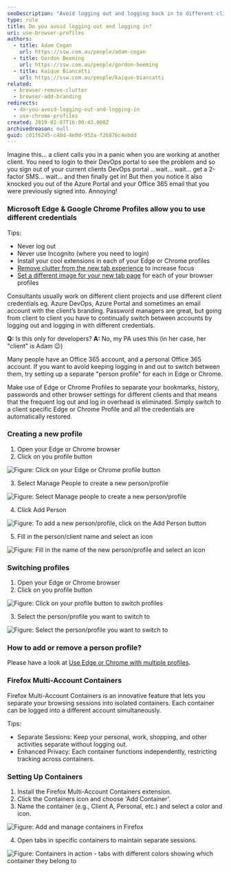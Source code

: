 ```yaml
---
seoDescription: "Avoid logging out and logging back in to different client accounts by using Microsoft Edge or Google Chrome profiles."
type: rule
title: Do you avoid logging out and logging in?
uri: use-browser-profiles
authors:
  - title: Adam Cogan
    url: https://ssw.com.au/people/adam-cogan
  - title: Gordon Beeming
    url: https://ssw.com.au/people/gordon-beeming
  - title: Kaique Biancatti
    url: https://ssw.com.au/people/kaique-biancatti
related:
  - browser-remove-clutter
  - browser-add-branding
redirects:
  - do-you-avoid-logging-out-and-logging-in
  - use-chrome-profiles
created: 2019-02-07T16:00:43.000Z
archivedreason: null
guid: c01f6245-c40d-4e0d-952a-f26876c4ebdd
---
```

Imagine this... a client calls you in a panic when you are working at another client. You need to login to their DevOps portal to see the problem and so you sign out of your current clients DevOps portal ...wait... wait... get a 2-factor SMS... wait... and then finally get in! But then you notice it also knocked you out of the Azure Portal and your Office 365 email that you were previously signed into. Annoying!

<!--endintro-->

### Microsoft Edge & Google Chrome Profiles allow you to use different credentials

Tips:

* Never log out
* Never use Incognito (where you need to login)
* Install your cool extensions in each of your Edge or Chrome profiles
* [Remove clutter from the new tab experience](/browser-remove-clutter) to increase focus
* [Set a different image for your new tab page](/browser-add-branding) for each of your browser profiles

Consultants usually work on different client projects and use different client credentials eg. Azure DevOps, Azure Portal and sometimes an email account with the client’s branding. Password managers are great, but going from client to client you have to continually switch between accounts by logging out and logging in with different credentials.

**Q:** Is this only for developers?
**A:** No, my PA uses this (in her case, her "client" is Adam 😉)

Many people have an Office 365 account, and a personal Office 365 account. If you want to avoid keeping logging in and out to switch between them, try setting up a separate "person profile" for each in Edge or Chrome.

Make use of Edge or Chrome Profiles to separate your bookmarks, history, passwords and other browser settings for different clients and that means that the frequent log out and log in overhead is eliminated. Simply switch to a client specific Edge or Chrome Profile and all the credentials are automatically restored.

### Creating a new profile

1. Open your Edge or Chrome browser
2. Click on you profile button

![Figure: Click on your Edge or Chrome profile button](chrome-profile-1.png)

3. Select Manage People to create a new person/profile

![Figure: Select Manage people to create a new person/profile](chrome-profile-2.png)

4. Click Add Person

![Figure: To add a new person/profile, click on the Add Person button](chrome-profile-3.png)

5. Fill in the person/client name and select an icon

![Figure: Fill in the name of the new person/profile and select an icon](chrome-profile-4.png)

### Switching profiles

1. Open your Edge or Chrome browser
2. Click on you profile button

![Figure: Click on your profile button to switch profiles](chrome-profile-5.png)

3. Select the person/profile you want to switch to

![Figure: Select the person/profile you want to switch to](chrome-profile-6.png)

### How to add or remove a person profile?

Please have a look at [Use Edge or Chrome with multiple profiles](https://support.google.com/chrome/answer/2364824).

### Firefox Multi-Account Containers

Firefox Multi-Account Containers is an innovative feature that lets you separate your browsing sessions into isolated containers. Each container can be logged into a different account simultaneously.

Tips:

* Separate Sessions: Keep your personal, work, shopping, and other activities separate without logging out.
* Enhanced Privacy: Each container functions independently, restricting tracking across containers.

### Setting Up Containers

1. Install the Firefox Multi-Account Containers extension.
2. Click the Containers icon and choose 'Add Container'.
3. Name the container (e.g., Client A, Personal, etc.) and select a color and icon.

![Figure: Add and manage containers in Firefox](firefoxcontainers.png)

4. Open tabs in specific containers to maintain separate sessions.

![Figure: Containers in action - tabs with different colors showing which container they belong to](containers.png)
